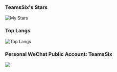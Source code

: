 ### TeamsSix's Stars

![My Stars](https://github-readme-stats.vercel.app/api?username=teamssix&show_icons=true&include_all_commits=true&count_private=true)

### Top Langs

![Top Langs](https://github-readme-stats.vercel.app/api/top-langs/?username=teamssix&layout=compact)


### Personal WeChat Public Account: TeamsSix

[![](https://teamssix.oss-cn-hangzhou.aliyuncs.com/TeamsSix_Subscription_Logo2.png)](https://github.com/teamssix)
